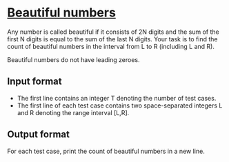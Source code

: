 # [Beautiful numbers][link]

Any number is called beautiful if it consists of 2N digits and the sum of the first N digits is equal to the sum of the last N digits. Your task is to find the count of beautiful numbers in the interval from L to R (including L and R).

Beautiful numbers do not have leading zeroes.

## Input format

- The first line contains an integer T denoting the number of test cases.
- The first line of each test case contains two space-separated integers L and R denoting the range interval [L,R].

## Output format

For each test case, print the count of beautiful numbers in a new line.

[link]: https://www.hackerearth.com/practice/algorithms/greedy/basics-of-greedy-algorithms/practice-problems/algorithm/beautiful-numbers-4-20d7065b/
